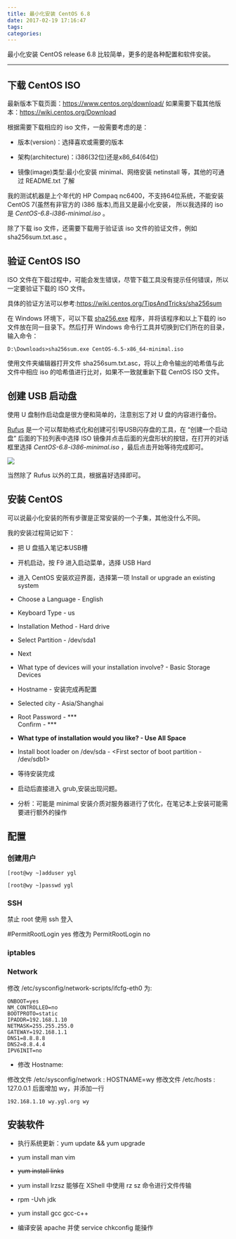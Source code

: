 ```yaml
---
title: 最小化安装 CentOS 6.8
date: 2017-02-19 17:16:47
tags:
categories:
---
```


最小化安装 CentOS release 6.8 比较简单，更多的是各种配置和软件安装。

<!--more-->

---

## 下载 CentOS ISO

最新版本下载页面：https://www.centos.org/download/
如果需要下载其他版本：https://wiki.centos.org/Download

根据需要下载相应的 iso 文件，一般需要考虑的是：

* 版本(version)：选择喜欢或需要的版本

* 架构(architecture)：i386(32位)还是x86_64(64位)

* 镜像(image)类型:最小化安装 minimal、网络安装 netinstall 等，其他的可通过 README.txt 了解


我的测试机器是上个年代的 HP Compaq nc6400，不支持64位系统，不能安装 CentOS 7(虽然有非官方的 i386 版本),而且又是最小化安装，
所以我选择的 iso 是 *CentOS-6.8-i386-minimal.iso* 。

除了下载 iso 文件，还需要下载用于验证该 iso 文件的验证文件，例如 sha256sum.txt.asc 。

## 验证 CentOS ISO

ISO 文件在下载过程中，可能会发生错误，尽管下载工具没有提示任何错误，所以一定要验证下载的 ISO 文件。

具体的验证方法可以参考:https://wiki.centos.org/TipsAndTricks/sha256sum

在 Windows 环境下，可以下载 [sha256.exe](http://www.labtestproject.com/files/win/sha256sum/sha256sum.exe) 程序，并将该程序和以上下载的
iso 文件放在同一目录下。然后打开 Windows 命令行工具并切换到它们所在的目录，输入命令：

```
D:\Downloads>sha256sum.exe CentOS-6.5-x86_64-minimal.iso
```

使用文件夹编辑器打开文件 sha256sum.txt.asc，将以上命令输出的哈希值与此文件中相应 iso 的哈希值进行比对，如果不一致就重新下载 CentOS ISO 文件。


## 创建 USB 启动盘

使用 U 盘制作启动盘是很方便和简单的，注意别忘了对 U 盘的内容进行备份。

[Rufus](https://rufus.akeo.ie/) 是一个可以帮助格式化和创建可引导USB闪存盘的工具，在 “创建一个启动盘” 后面的下拉列表中选择 ISO 镜像并点击后面的光盘形状的按钮，在打开的对话框里选择 *CentOS-6.8-i386-minimal.iso* ，最后点击开始等待完成即可。

![](/images/rufus.PNG)

当然除了 Rufus 以外的工具，根据喜好选择即可。

## 安装 CentOS

可以说最小化安装的所有步骤是正常安装的一个子集，其他没什么不同。

我的安装过程简记如下：

* 把 U 盘插入笔记本USB槽

* 开机启动，按 F9 进入启动菜单，选择 USB Hard

* 进入 CentOS 安装欢迎界面，选择第一项 Install or upgrade an existing system

* Choose a Language - English

* Keyboard Type - us

* Installation Method - Hard drive

* Select Partition - /dev/sda1

* Next

* What type of devices will your installation involve? - Basic Storage Devices

* Hostname - 安装完成再配置

* Selected city - Asia/Shanghai

* Root Password - \*\*\*  
Confirm - \*\*\*

* **What type of installation would you like? - Use All Space**

* Install boot loader on /dev/sda - <First sector of boot partition - /dev/sdb1>

* 等待安装完成

* 启动后直接进入 grub,安装出现问题。

* 分析：可能是 minimal 安装介质对服务器进行了优化，在笔记本上安装可能需要进行额外的操作


## 配置

### 创建用户

```
[root@wy ~]adduser ygl

[root@wy ~]passwd ygl
```


### SSH

禁止 root 使用 ssh 登入

\#PermitRootLogin yes
修改为
PermitRootLogin no

### iptables


### Network

修改 /etc/sysconfig/network-scripts/ifcfg-eth0 为:

```
ONBOOT=yes
NM_CONTROLLED=no
BOOTPROTO=static
IPADDR=192.168.1.10
NETMASK=255.255.255.0
GATEWAY=192.168.1.1
DNS1=8.8.8.8
DNS2=8.8.4.4
IPV6INIT=no
```

* 修改 Hostname:

修改文件 /etc/sysconfig/network : HOSTNAME=wy
修改文件 /etc/hosts : 127.0.0.1 后面增加 wy，并添加一行

```
192.168.1.10 wy.ygl.org wy
```


## 安装软件


* 执行系统更新：yum update && yum upgrade

* yum install man vim

* ~~yum install links~~

* yum install lrzsz 能够在 XShell 中使用 rz sz 命令进行文件传输

* rpm -Uvh jdk

* yum install gcc gcc-c++

* 编译安装 apache 并使 service chkconfig 能操作
